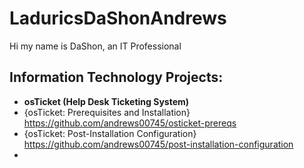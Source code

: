 # LaduricsDaShonAndrews
Hi my name is DaShon, an IT Professional

<h2> Information Technology Projects:</h2>

- <b>osTicket (Help Desk Ticketing System)</b>
- {osTicket: Prerequisites and Installation} https://github.com/andrews00745/osticket-prereqs
- {osTicket: Post-Installation Configuration} https://github.com/andrews00745/post-installation-configuration
- 
